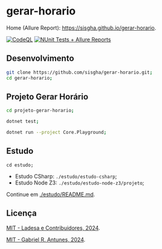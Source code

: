 # gerar-horario

Home (Allure Report): <https://sisgha.github.io/gerar-horario>.

[![CodeQL](https://github.com/sisgha/gerar-horario/actions/workflows/github-code-scanning/codeql/badge.svg)](https://github.com/sisgha/gerar-horario/actions/workflows/github-code-scanning/codeql)
[![NUnit Tests + Allure Reports](https://github.com/sisgha/gerar-horario/actions/workflows/test-and-deploy.yml/badge.svg)](https://github.com/sisgha/gerar-horario/actions/workflows/test-and-deploy.yml)

## Desenvolvimento

```sh
git clone https://github.com/sisgha/gerar-horario.git;
cd gerar-horario;
```

## Projeto Gerar Horário

```sh
cd projeto-gerar-horario;
```

```sh
dotnet test;
```

```sh
dotnet run --project Core.Playground;
```

## Estudo

```
cd estudo;
```

- Estudo CSharp: `./estudo/estudo-csharp`;
- Estudo Node Z3: `./estudo/estudo-node-z3/projeto`;

Continue em [./estudo/README.md](./estudo/README.md).

## Licença

[MIT - Ladesa e Contribuidores, 2024](./LICENSE).

[MIT - Gabriel R. Antunes, 2024](./LICENSE).
